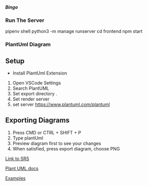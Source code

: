 ##### Bingo



### Run The Server
pipenv shell
python3 -m manage runserver
cd frontend 
npm start

### PlantUml Diagram

## Setup
- Install PlantUml Extension
1. Open VSCode Settings
2. Search PlantUML
3. Set export directory .
4. Set render server
5. set server https://www.plantuml.com/plantuml

## Exporting Diagrams
1. Press CMD or CTRL + SHIFT + P
2. Type plantUml
3. Preview diagram first to see your changes
4. When satisfied, press export diagram, choose PNG

[Link to SRS](https://docs.google.com/document/d/1zBmLondr7yHdbPGrkzg776qxLEJqCqIKL3l4ssYfD_s/edit#)

[Plant UML docs](https://plantuml-documentation.readthedocs.io/en/latest/diagrams/usecase.html)

[Examples](https://real-world-plantuml.com/?type=usecase)
